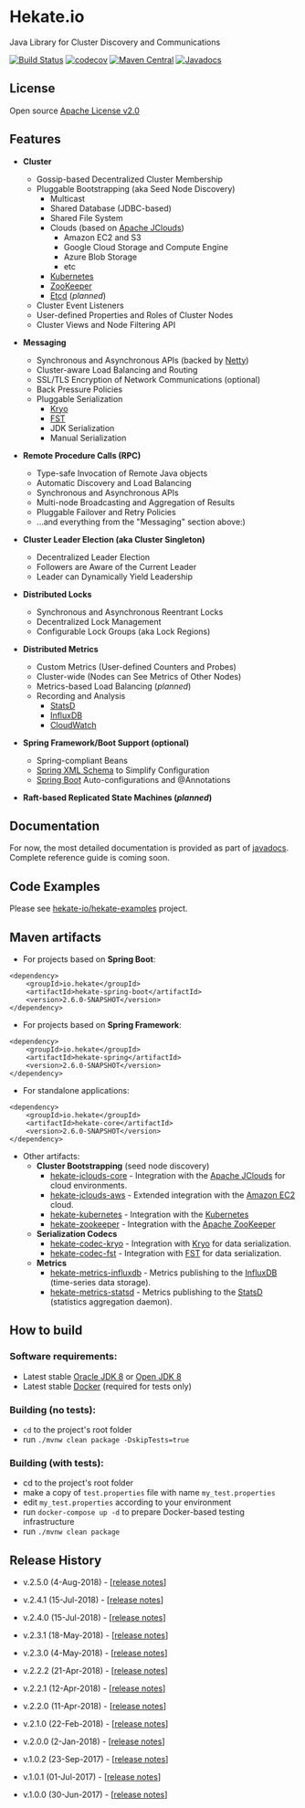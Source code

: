 # Hekate.io

Java Library for Cluster Discovery and Communications

[![Build Status](https://travis-ci.org/hekate-io/hekate.svg?branch=master)](https://travis-ci.org/hekate-io/hekate)
[![codecov](https://codecov.io/gh/hekate-io/hekate/branch/master/graph/badge.svg)](https://codecov.io/gh/hekate-io/hekate)
[![Maven Central](https://maven-badges.herokuapp.com/maven-central/io.hekate/hekate-all/badge.svg)](https://search.maven.org/#search|ga|1|io.hekate)
[![Javadocs](http://javadoc.io/badge/io.hekate/hekate-all.svg)](http://javadoc.io/doc/io.hekate/hekate-all)

## License
Open source [Apache License v2.0](http://www.apache.org/licenses/)  

## Features

- **Cluster**
    - Gossip-based Decentralized Cluster Membership
    - Pluggable Bootstrapping (aka Seed Node Discovery)
        - Multicast
        - Shared Database (JDBC-based)
        - Shared File System
        - Clouds (based on [Apache JClouds](https://jclouds.apache.org))
            - Amazon EC2 and S3
            - Google Cloud Storage and Compute Engine
            - Azure Blob Storage
            - etc
        - [Kubernetes](https://kubernetes.io)    
        - [ZooKeeper](https://zookeeper.apache.org)
        - [Etcd](https://github.com/coreos/etcd) (_planned_)
    - Cluster Event Listeners    
    - User-defined Properties and Roles of Cluster Nodes
    - Cluster Views and Node Filtering API
    
- **Messaging**
    - Synchronous and Asynchronous APIs (backed by [Netty](https://netty.io))
    - Cluster-aware Load Balancing and Routing
    - SSL/TLS Encryption of Network Communications (optional)
    - Back Pressure Policies
    - Pluggable Serialization
        - [Kryo](https://github.com/EsotericSoftware/kryo)
        - [FST](https://github.com/RuedigerMoeller/fast-serialization)
        - JDK Serialization
        - Manual Serialization
        
- **Remote Procedure Calls (RPC)**
    - Type-safe Invocation of Remote Java objects
    - Automatic Discovery and Load Balancing
    - Synchronous and Asynchronous APIs
    - Multi-node Broadcasting and Aggregation of Results
    - Pluggable Failover and Retry Policies
    - ...and everything from the "Messaging" section above:)
    
- **Cluster Leader Election (aka Cluster Singleton)**
    - Decentralized Leader Election
    - Followers are Aware of the Current Leader
    - Leader can Dynamically Yield Leadership

- **Distributed Locks**
    - Synchronous and Asynchronous Reentrant Locks
    - Decentralized Lock Management
    - Configurable Lock Groups (aka Lock Regions)

- **Distributed Metrics**
    - Custom Metrics (User-defined Counters and Probes)
    - Cluster-wide (Nodes can See Metrics of Other Nodes)
    - Metrics-based Load Balancing (_planned_)
    - Recording and Analysis
        - [StatsD](https://github.com/etsy/statsd)
        - [InfluxDB](https://www.influxdata.com/time-series-platform/influxdb/)
        - [CloudWatch](https://aws.amazon.com/cloudwatch/) 
                
- **Spring Framework/Boot Support (optional)**
    - Spring-compliant Beans
    - [Spring XML Schema](https://docs.spring.io/spring/docs/4.3.x/spring-framework-reference/html/xsd-configuration.html) 
      to Simplify Configuration
    - [Spring Boot](https://spring.io/projects/spring-boot) Auto-configurations and @Annotations

- **Raft-based Replicated State Machines (_planned_)**


## Documentation

For now, the most detailed documentation is provided as part of [javadocs](http://javadoc.io/doc/io.hekate/hekate-all/). 
Complete reference guide is coming soon.

## Code Examples

Please see [hekate-io/hekate-examples](https://github.com/hekate-io/hekate-examples) project.

## Maven artifacts

 * For projects based on **Spring Boot**:
```
<dependency>
    <groupId>io.hekate</groupId>
    <artifactId>hekate-spring-boot</artifactId>
    <version>2.6.0-SNAPSHOT</version>
</dependency>
```

 * For projects based on **Spring Framework**:
```
<dependency>
    <groupId>io.hekate</groupId>
    <artifactId>hekate-spring</artifactId>
    <version>2.6.0-SNAPSHOT</version>
</dependency>
```

 * For standalone applications:
```
<dependency>
    <groupId>io.hekate</groupId>
    <artifactId>hekate-core</artifactId>
    <version>2.6.0-SNAPSHOT</version>
</dependency>
```

 * Other artifacts:
    - **Cluster Bootstrapping** (seed node discovery)
        - [hekate-jclouds-core](hekate-jclouds-core/) - Integration with the [Apache JClouds](https://jclouds.apache.org) 
          for cloud environments.
        - [hekate-jclouds-aws](hekate-jclouds-aws/) - Extended integration with the [Amazon EC2](https://aws.amazon.com) cloud.
        - [hekate-kubernetes](hekate-kubernetes/) - Integration with the [Kubernetes](https://kubernetes.io) 
        - [hekate-zookeeper](hekate-zookeeper/) - Integration with the [Apache ZooKeeper](https://zookeeper.apache.org) 
    - **Serialization Codecs**
        - [hekate-codec-kryo](hekate-codec-kryo/README.md) - Integration with [Kryo](https://github.com/EsotericSoftware/kryo) for data 
          serialization.
        - [hekate-codec-fst](hekate-codec-fst/README.md) - Integration with [FST](https://github.com/RuedigerMoeller/fast-serialization) for 
          data serialization.
    - **Metrics**
        - [hekate-metrics-influxdb](hekate-metrics-influxdb/) - Metrics publishing to the [InfluxDB](https://www.influxdata.com) 
          (time-series data storage).
        - [hekate-metrics-statsd](hekate-metrics-statsd/) - Metrics publishing to the [StatsD](https://github.com/etsy/statsd) 
          (statistics aggregation daemon). 

## How to build

### Software requirements:

 - Latest stable [Oracle JDK 8](http://www.oracle.com/technetwork/java/) or [Open JDK 8](http://openjdk.java.net/)
 - Latest stable [Docker](https://www.docker.com) (required for tests only)


### Building (no tests):

 - `cd` to the project's root folder
 - run `./mvnw clean package -DskipTests=true`
 
### Building (with tests):
 
  - cd to the project's root folder
  - make a copy of `test.properties` file with name `my_test.properties`
  - edit `my_test.properties` according to your environment
  - run `docker-compose up -d` to prepare Docker-based testing infrastructure
  - run `./mvnw clean package`
  
## Release History

 - v.2.5.0 (4-Aug-2018) - [[release notes](https://github.com/hekate-io/hekate/releases/tag/v.2.5.0)]

 - v.2.4.1 (15-Jul-2018) - [[release notes](https://github.com/hekate-io/hekate/releases/tag/v.2.4.1)]

 - v.2.4.0 (15-Jul-2018) - [[release notes](https://github.com/hekate-io/hekate/releases/tag/v.2.4.0)]

 - v.2.3.1 (18-May-2018) - [[release notes](https://github.com/hekate-io/hekate/releases/tag/v.2.3.1)]

 - v.2.3.0 (4-May-2018) - [[release notes](https://github.com/hekate-io/hekate/releases/tag/v.2.3.0)]

 - v.2.2.2 (21-Apr-2018) - [[release notes](https://github.com/hekate-io/hekate/releases/tag/v.2.2.2)]

 - v.2.2.1 (12-Apr-2018) - [[release notes](https://github.com/hekate-io/hekate/releases/tag/v.2.2.1)]

 - v.2.2.0 (11-Apr-2018) - [[release notes](https://github.com/hekate-io/hekate/releases/tag/v.2.2.0)]

 - v.2.1.0 (22-Feb-2018) - [[release notes](https://github.com/hekate-io/hekate/releases/tag/v.2.1.0)]

 - v.2.0.0 (2-Jan-2018) - [[release notes](https://github.com/hekate-io/hekate/releases/tag/v.2.0.0)]

 - v.1.0.2 (23-Sep-2017) - [[release notes](https://github.com/hekate-io/hekate/releases/tag/v.1.0.2)]

 - v.1.0.1 (01-Jul-2017) - [[release notes](https://github.com/hekate-io/hekate/releases/tag/v.1.0.1)]

 - v.1.0.0 (30-Jun-2017) - [[release notes](https://github.com/hekate-io/hekate/releases/tag/v.1.0.0)]
